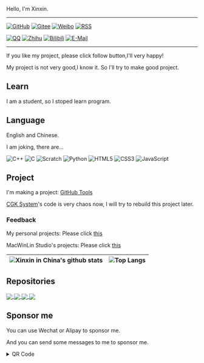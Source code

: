 Hello, I'm Xinxin.

---

[![GitHub](https://img.shields.io/badge/dynamic/json?logo=github&label=GitHub&labelColor=495867&color=495867&query=%24.data.totalSubs&url=https%3A%2F%2Fapi.spencerwoo.com%2Fsubstats%2F%3Fsource%3Dgithub%26queryKey%3Dxinxin2021&style=flat-square)](https://github.com/xinxin2021)
[![Gitee](https://img.shields.io/static/v1?logo=gitee&logoColor=white&label=Gitee&message=xinxin-2021&color=c71d23&labelColor=c71d23&style=flat-square)](https://gitee.com/xinxin-2021)
[![Weibo](https://img.shields.io/badge/dynamic/json?logo=sina-weibo&label=Weibo&labelColor=d52c2b&color=d52c2b&query=%24.count&url=https%3A%2F%2Fapi.swo.moe%2Fstats%2Fweibo%2F7661070283&style=flat-square)](https://weibo.com/u/7661070283)
[![RSS](https://img.shields.io/static/v1?logo=rss&logoColor=white&label=RSS&message=Feed&color=95B8D1&labelColor=95B8D1&style=flat-square)](https://blog.xinxin2021.tk/feed.xml)

[![QQ](https://img.shields.io/static/v1?logo=tencent-qq&logoColor=white&label=QQ&message=3585097686&color=ea242e&labelColor=ea242e&style=flat-square)](tencent://ContactInfo/?subcmd=ViewInfo&puin=0&uin=3585097686)
[![Zhihu](https://img.shields.io/badge/dynamic/json?url=https%3A%2F%2Fapi.swo.moe%2Fstats%2Fzhihu%2Fxinxin-python&query=count&color=0084ff&label=Zhihu&labelColor=0084ff&logo=zhihu&logoColor=white&cacheSeconds=3600&style=flat-square)](https://www.zhihu.com/people/xinxin-python)
[![Bilibili](https://img.shields.io/badge/dynamic/json?url=https%3A%2F%2Fapi.swo.moe%2Fstats%2Fbilibili%2F687889425&query=count&color=fe7398&label=Bilibili&labelColor=fe7398&logo=bilibili&logoColor=white&style=flat-square&cacheSeconds=3600)](https://space.bilibili.com/687889425)
[![E-Mail](https://img.shields.io/static/v1?logo=data%3Aimage%2Fpng%3Bbase64%2CiVBORw0KGgoAAAANSUhEUgAAACAAAAAgCAYAAABzenr0AAAAAXNSR0IArs4c6QAAAn9JREFUWEftl82LjlEYxn%2BX8rGytTBZSshGWYxEsRIlNEz5qGFm4XshmtQwTYmFBTMSkqIQDVnYiLCwYKEosrCQ5h8wK7tL9%2FS8OnM88z7P%2BzbNbObenfPc931d5%2F465xGzLJplfOYITETAdgdwHFg3Qyn5CAxLGpPtpcDYDAHnMB1BYBTYOUsEngaB38DijMAFqF2gbkH3fIYzHgTCQZl0S3o0HZGxvQ%2B4X%2BYrJ%2FAVWJUoHpBUaliXmO1e4FaiPwkjJxDgjzMSPZLu1gVM9WyfAK5m4F1AkJiQSQQkxXplCYk%2BSbdbIWH7LHApB5f0LU37fwSKuVBG4oikG3VI2I4iTgsuTtwV4IX%2Ff3VXSqAJiZOSrjUjYfsycKbs5I29yggkimWROC3pShkJ28PAsWbgtSNQQaJfUprfGOd3gJ4q8JYJNEnHgKSh4vtDYG8d8HYJxH0R7dmZhf5tsd6U7X8oiu7XFKmqLsKsn%2FMT1mmGZ8Cu6OxcuXYRFuHKqzrWC4FTmeMA%2FA70J%2FvXJaVFOfGpNgHbR4GRxOGopN2Fk83AMmA%2B8FLSz2L%2FHrA%2FsTkn6WIW0eoU2N4KxFW9qDCOYdIpabxiDswDojY2JHoHJQWxehGwvQJ4DixPnKyV9KlO8m1HZOLVs6TQD9I7JL2pTIHtBcALYEsCtkdSdEFtsR0d8z4xiPrYLulH0xqwfRPoSwwHJcVsb1lsdwMPEsNXwDbgT2Mvv45jmKSPkCeS4vpsW2wPAIOJg43Au6kIxDg91Cg6SavbRk4MbcejJl5FIdE9r1MCn4E10wHUho8vkYLDQEuPjTaApjLpbfyYRO5jYq2fRufNXEV3jMSjd%2B7f8C8zwljDdvSVIgAAAABJRU5ErkJggg%3D%3D&label=E-Mail&message=xinxin@xinxin2021.tk&color=orange&labelColor=orange&style=flat-square)](mailto:xinxin@xinxin2021.tk)

---

If you like my project, please click follow button,I'll very happy!

My project is not very good,I know it. So I'll try to make good project.

## Learn

I am a student, so I stoped learn program.

## Language

English and Chinese.

I am joking, there are...

![C++](https://img.shields.io/static/v1?logo=cplusplus&logoColor=white&label=C%2B%2B&message=5%25&color=4e733a&labelColor=4e733a&style=flat-square)
![C](https://img.shields.io/static/v1?logo=c&logoColor=white&label=C&message=1%25&color=153961&labelColor=153961&style=flat-square)
![Scratch](https://img.shields.io/static/v1?logo=scratch&logoColor=white&label=Scratch&message=99%25&color=fbac1b&labelColor=fbac1b&style=flat-square)
![Python](https://img.shields.io/static/v1?logo=python&logoColor=white&label=Python&message=37%25&color=376d9c&labelColor=376d9c&style=flat-square)
![HTML5](https://img.shields.io/static/v1?logo=html5&logoColor=white&label=HTML5&message=25%25&color=f06427&labelColor=f06427&style=flat-square)
![CSS3](https://img.shields.io/static/v1?logo=css3&logoColor=white&label=CSS3&message=15%25&color=1a97d1&labelColor=1a97d1&style=flat-square)
![JavaScript](https://img.shields.io/static/v1?logo=javascript&logoColor=white&label=JavaScript&message=17%25&color=e3a029&labelColor=e3a029&style=flat-square)

## Project

I'm making a project: [GitHub Tools](/macwinlin-studio/github-tools)

[CGK System](/macwinlin-studio/cgk-system)'s code is very chaos now, I will try to rebuild this project later.

### Feedback

My personal projects: Please click [this](https://support.qq.com/product/378946)

MacWinLin Studio's projects: Please click [this](https://support.qq.com/product/378689)

| <img align="center" src="https://github-readme-stats.vercel.app/api?username=xinxin2021&show_icons=true&include_all_commits=true&hide_border=true" alt="Xinxin in China's github stats" /> | <img align="center" src="https://github-readme-stats.vercel.app/api/top-langs/?username=xinxin2021&layout=compact&hide_border=true" alt="Top Langs" /> |
| ------------- | ------------- |

## Repositories

<a href="https://github.com/macwinlin-studio/github-tools">
  <img align="center" src="https://github-readme-stats.vercel.app/api/pin/?username=macwinlin-studio&repo=github-tools" />
</a>
<a href="https://github.com/macwinlin-studio/cgk-system">
  <img align="center" src="https://github-readme-stats.vercel.app/api/pin/?username=macwinlin-studio&repo=cgk-system" />
</a>

<a href="https://github.com/macwinlin-studio/import-2.1.3">
  <img align="center" src="https://github-readme-stats.vercel.app/api/pin/?username=macwinlin-studio&repo=import-2.1.3" />
</a>
<a href="https://github.com/apple2031/apple2031.github.io">
  <img align="center" src="https://github-readme-stats.vercel.app/api/pin/?username=apple2031&repo=apple2031.github.io" />
</a>

## Sponsor me

You can use Wechat or Alipay to sponsor me.

And you can send some messages to me to sponsor me.

<details>
  <summary>QR Code</summary>
  ![](https://s1.imagehub.cc/images/2022/11/12/IMG_20221112_131733.png)
</details>
